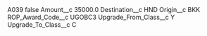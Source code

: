 <?xml version="1.0" encoding="UTF-8"?>
<CustomMetadata xmlns="http://soap.sforce.com/2006/04/metadata" xmlns:xsi="http://www.w3.org/2001/XMLSchema-instance" xmlns:xsd="http://www.w3.org/2001/XMLSchema">
    <label>A039</label>
    <protected>false</protected>
    <values>
        <field>Amount__c</field>
        <value xsi:type="xsd:double">35000.0</value>
    </values>
    <values>
        <field>Destination__c</field>
        <value xsi:type="xsd:string">HND</value>
    </values>
    <values>
        <field>Origin__c</field>
        <value xsi:type="xsd:string">BKK</value>
    </values>
    <values>
        <field>ROP_Award_Code__c</field>
        <value xsi:type="xsd:string">UGOBC3</value>
    </values>
    <values>
        <field>Upgrade_From_Class__c</field>
        <value xsi:type="xsd:string">Y</value>
    </values>
    <values>
        <field>Upgrade_To_Class__c</field>
        <value xsi:type="xsd:string">C</value>
    </values>
</CustomMetadata>
